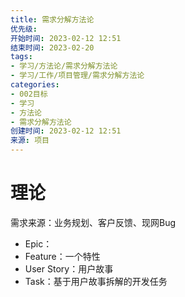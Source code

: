 ```yaml
---
title: 需求分解方法论
优先级: 
开始时间: 2023-02-12 12:51
结束时间: 2023-02-20
tags: 
- 学习/方法论/需求分解方法论
- 学习/工作/项目管理/需求分解方法论
categories:
- 002目标
- 学习
- 方法论
- 需求分解方法论
创建时间: 2023-02-12 12:51
来源: 项目
---
```

# 理论

需求来源：业务规划、客户反馈、现网Bug

- Epic：
- Feature：一个特性
- User Story：用户故事
- Task：基于用户故事拆解的开发任务


